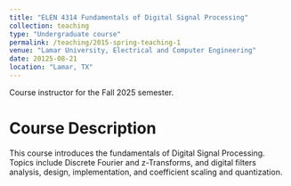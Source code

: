 ```yaml
---
title: "ELEN 4314 Fundamentals of Digital Signal Processing"
collection: teaching
type: "Undergraduate course"
permalink: /teaching/2015-spring-teaching-1
venue: "Lamar University, Electrical and Computer Engineering"
date: 20125-08-21
location: "Lamar, TX"
---
```


<!--type: "Workshop"-->
<!--location: "City, Country"-->

<!--This is a description of a teaching experience. You can use markdown like any other post.-->
Course instructor for the Fall 2025 semester.

Course Description
======
This course introduces the fundamentals of Digital Signal Processing. Topics include Discrete Fourier and z-Transforms, and digital filters analysis, design, implementation, and coefficient scaling and quantization.

<!--
Heading 2
======

Heading 3
======
-->
